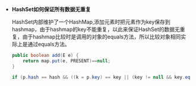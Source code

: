 - **HashSet如何保证所有数据无重复**

  HashSet内部维护了一个HashMap,添加元素时把元素作为key保存到hashmap，由于hashmap的key不能重复，以此来保证HashSet的数据无重复，由于hashmap比较时是调用的对象的equals方法，所以比较对象相同实际上是通过equals方法。

  ```java
  public boolean add(E e) {
      return map.put(e, PRESENT)==null;
  }
  ```

  ```Java
  if (p.hash == hash && ((k = p.key) == key || (key != null && key.equals(k))))
  ```